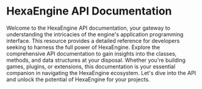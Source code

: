 # HexaEngine API Documentation

Welcome to the HexaEngine API documentation, your gateway to understanding the intricacies of the engine's application programming interface. This resource provides a detailed reference for developers seeking to harness the full power of HexaEngine. Explore the comprehensive API documentation to gain insights into the classes, methods, and data structures at your disposal. Whether you're building games, plugins, or extensions, this documentation is your essential companion in navigating the HexaEngine ecosystem. Let's dive into the API and unlock the potential of HexaEngine for your projects.
